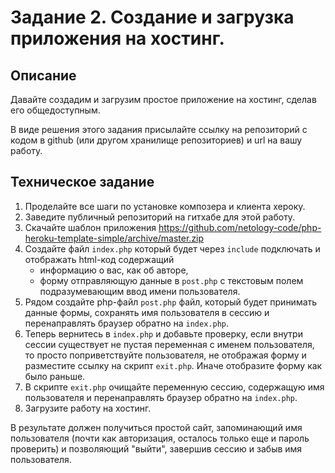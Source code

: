 # Задание 2.  Создание и загрузка приложения на хостинг.  

## Описание

Давайте создадим и загрузим простое приложение на хостинг, сделав его общедоступным.   

В виде решения этого задания присылайте ссылку на репозиторий с кодом в github 
(или другом хранилище репозиториев) и url на вашу работу. 

## Техническое задание
1. Проделайте все шаги по установке композера и клиента хероку. 
1. Заведите публичный репозиторий на гитхабе для этой работу.
1. Скачайте шаблон приложения https://github.com/netology-code/php-heroku-template-simple/archive/master.zip 
1. Создайте файл `index.php` который будет через `include` подключать и отображать html-код содержащий
    * информацию о вас, как об авторе, 
    * форму отправляющую данные в `post.php` с текстовым полем подразумевающим ввод имени пользователя. 
1. Рядом создайте php-файл `post.php` файл, который будет принимать данные формы, 
   сохранять имя пользователя в сессию и перенаправлять браузер обратно на `index.php`.
1. Теперь вернитесь в `index.php` и добавьте проверку, если внутри сессии существует
  не пустая переменная с именем пользователя, то просто поприветствуйте пользователя, 
  не отображая форму и разместите ссылку на скрипт `exit.php`. 
  Иначе отобразите форму как было раньше.
1. В скрипте `exit.php` очищайте переменную сессию, содержащую имя пользователя 
   и перенаправлять браузер обратно на `index.php`.
1. Загрузите работу на хостинг. 

В результате должен получиться простой сайт, запоминающий имя пользователя (почти как авторизация, 
осталось только еще и пароль проверить) и позволяющий "выйти", завершив сессию и забыв имя пользователя. 

